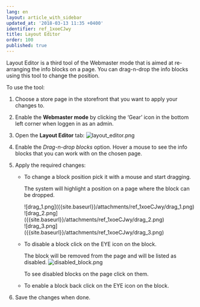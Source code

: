 ```yaml
---
lang: en
layout: article_with_sidebar
updated_at: '2018-03-13 11:35 +0400'
identifier: ref_1xoeCJwy
title: Layout Editor
order: 100
published: true
---
```

Layout Editor is a third tool of the Webmaster mode that is aimed at re-arranging the info blocks on a page. You can drag-n-drop the info blocks using this tool to change the position.

To use the tool:

1. Choose a store page in the storefront that you want to apply your changes to.
2. Enable the **Webmaster mode** by clicking the ‘Gear’ icon in the bottom left corner when loggen in as an admin.
3. Open the **Layout Editor** tab: 
   ![layout_editor.png]({{site.baseurl}}/attachments/ref_1xoeCJwy/layout_editor.png)

4. Enable the _Drag-n-drop blocks_ option.
   Hover a mouse to see the info blocks that you can work with on the chosen page.
5. Apply the required changes:
   * To change a block position pick it with a mouse and start dragging. 
   
     The system will highlight a position on a page where the block can be dropped.
     <div class="ui stackable three column grid">
        <div class="column" markdown="span">![drag_1.png]({{site.baseurl}}/attachments/ref_1xoeCJwy/drag_1.png)</div>
        <div class="column" markdown="span">![drag_2.png]({{site.baseurl}}/attachments/ref_1xoeCJwy/drag_2.png)</div>
        <div class="column" markdown="span">![drag_3.png]({{site.baseurl}}/attachments/ref_1xoeCJwy/drag_3.png)</div>
     </div>

    * To disable a block click on the EYE icon on the block. 
   
      The block will be removed from the page and will be listed as disabled.
      ![disabled_block.png]({{site.baseurl}}/attachments/ref_1xoeCJwy/disabled_block.png)

      To see disabled blocks on the page click on them. 

   * To enable a block back click on the EYE icon on the block. 
6. Save the changes when done.
